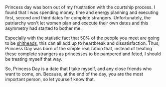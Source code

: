 Princess day was born out of my frustration with the courtship process. I found
that I was spending money, time and energy planning and executing first, second
and third dates for complete strangers. Unfortunately, the patriarchy won't let
women plan and execute their own dates and this asymmetry had started to bother me.

Especially with the statistic fact that 50% of the people you meet are going to be
[shitheads](https://en.wikipedia.org/wiki/Statistics), this can all add up to heartbreak
and dissatisfaction. Thus, Princess Day was born of the simple realization that, instead
of treating these complete strangers as princesses to be pampered and feted, I should
be treating myself that way.

So, Princess Day is a date that I take myself, and any close friends who want to come, on.
Because, at the end of the day, you are the most important person, so let yourself know that.
